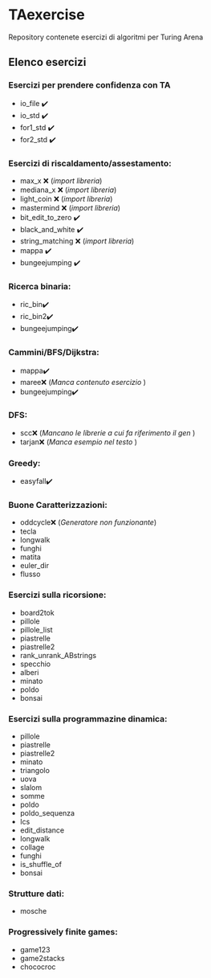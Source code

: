 # TAexercise

Repository contenete esercizi di algoritmi per Turing Arena

## Elenco esercizi

### Esercizi per prendere confidenza con TA

* io_file :heavy_check_mark:
* io_std :heavy_check_mark:
* for1_std​ :heavy_check_mark:
* for2_std :heavy_check_mark:

### Esercizi di riscaldamento/assestamento:

* max_x :x: (*import libreria*)
* mediana_x :x: (*import libreria*)
* light_coin :x: (*import libreria*)
* mastermind :x: (*import libreria*)
* bit_edit_to_zero :heavy_check_mark:
* black_and_white :heavy_check_mark:
* string_matching :x: (*import libreria*)
* mappa :heavy_check_mark:
* bungeejumping :heavy_check_mark:

### Ricerca binaria:

* ric_bin:heavy_check_mark:
* ric_bin2:heavy_check_mark:
* bungeejumping:heavy_check_mark:

### Cammini/BFS/Dijkstra:

* mappa:heavy_check_mark:
* maree:x: (*Manca contenuto esercizio* )
* bungeejumping:heavy_check_mark:

### DFS:

* scc:x: (*Mancano le librerie a cui fa riferimento il gen* )
* tarjan:x: (*Manca esempio nel testo* )

### Greedy:

* easyfall:heavy_check_mark:

### Buone Caratterizzazioni:

* oddcycle:x: (*Generatore non funzionante*)
* tecla
* longwalk
* funghi
* matita
* euler_dir
* flusso

### Esercizi sulla ricorsione:

* board2tok
* pillole
* pillole_list
* piastrelle
* piastrelle2
* rank_unrank_ABstrings
* specchio
* alberi
* minato
* poldo
* bonsai

### Esercizi sulla programmazine dinamica:

* pillole
* piastrelle
* piastrelle2
* minato
* triangolo
* uova
* slalom
* somme
* poldo
* poldo_sequenza
* lcs
* edit_distance
* longwalk
* collage
* funghi
* is_shuffle_of
* bonsai

### Strutture dati:

* mosche

### Progressively finite games:

* game123
* game2stacks
* chococroc